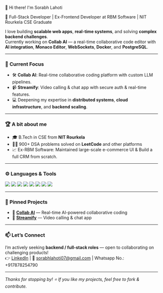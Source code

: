 👋 Hi there! I'm Sorabh Lahoti

🚀 Full-Stack Developer | Ex-Frontend Developer at RBM Software | NIT Rourkela CSE Graduate

I love building **scalable web apps**, **real-time systems**, and solving **complex backend challenges**.  
Currently working on **Collab AI** — a real-time collaborative code editor with **AI integration**, **Monaco Editor**, **WebSockets**, **Docker**, and **PostgreSQL**.

---

### 🧩 **Current Focus**
- 🛠️ **Collab AI**: Real-time collaborative coding platform with custom LLM pipelines.
- 📹 **Streamify**: Video calling & chat app with secure auth & real-time features.
- 💻 Deepening my expertise in **distributed systems**, **cloud infrastructure**, and **backend scaling**.

---

### 🏆 **A bit about me**
- 🎓 B.Tech in CSE from **NIT Rourkela**
- 👨‍💻 900+ DSA problems solved on **LeetCode** and other platforms
- 📈 Ex-RBM Software: Maintained large-scale e-commerce UI & Build a full CRM from scratch.

---

### ⚙️ **Languages & Tools**
<p>
  <img src="https://img.shields.io/badge/-JavaScript-black?style=flat-square&logo=javascript" />
  <img src="https://img.shields.io/badge/-TypeScript-black?style=flat-square&logo=typescript" />
  <img src="https://img.shields.io/badge/-Node.js-black?style=flat-square&logo=node.js" />
  <img src="https://img.shields.io/badge/-React-black?style=flat-square&logo=react" />
  <img src="https://img.shields.io/badge/-Next.js-black?style=flat-square&logo=next.js" />
  <img src="https://img.shields.io/badge/-PostgreSQL-black?style=flat-square&logo=postgresql" />
  <img src="https://img.shields.io/badge/-Docker-black?style=flat-square&logo=docker" />
  <img src="https://img.shields.io/badge/-AWS-black?style=flat-square&logo=amazon-aws" />
</p>

---

### 📌 **Pinned Projects**
- 🔗 [**Collab AI**](https://github.com/sorabhlahoti/collab-ai) — Real-time AI-powered collaborative coding
- 🔗 [**Streamify**](https://github.com/sorabhlahoti/Streamify) — Video calling & chat app

---

### 📫 **Let’s Connect**
I’m actively seeking **backend / full-stack roles** — open to collaborating on challenging products!  
👉 [LinkedIn](https://www.linkedin.com/in/sorabh-lahoti-b510b6211/) | 📧 sorabhlahoti07@gmail.com | Whatsapp No.: +917878254790

---

*Thanks for stopping by! ⭐️ If you like my projects, feel free to fork & contribute.*
